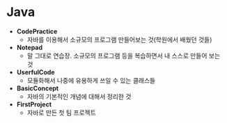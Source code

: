 # Java 

* **CodePractice** 
  - 자바를 이용해서 소규모의 프로그램 만들어보는 것(학원에서 배웠던 것들)
* **Notepad**
  - 말 그대로 연습장. 소규모의 프로그램 등을 복습하면서 내 스스로 만들어 보는 것
* **UserfulCode**
  - 모듈화해서 나중에 유용하게 쓰일 수 있는 클래스들
* **BasicConcept**
  - 자바의 기본적인 개념에 대해서 정리한 것
* **FirstProject**
  - 자바로 만든 첫 팀 프로젝트

